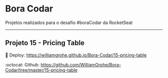 # Bora Codar

Projetos realizados para o desafio #boraCodar da RocketSeat

_____

## Projeto 15 - Pricing Table
:rocket: Deploy: https://williamgrohe.github.io/Bora-Codar/15-pricing-table

:octocat: Github: https://github.com/WilliamGrohe/Bora-Codar/tree/master/15-pricing-table